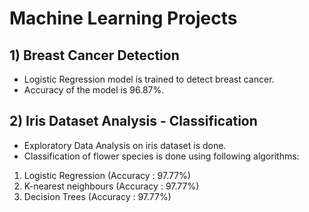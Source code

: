 # Machine Learning Projects
## 1) Breast Cancer Detection
- Logistic Regression model is trained to detect breast cancer.
- Accuracy of the model is 96.87%.
## 2) Iris Dataset Analysis - Classification
- Exploratory Data Analysis on iris dataset is done.
- Classification of flower species is done using following algorithms:
1. Logistic Regression (Accuracy : 97.77%)
2. K-nearest neighbours (Accuracy : 97.77%)
3. Decision Trees (Accuracy : 97.77%)
